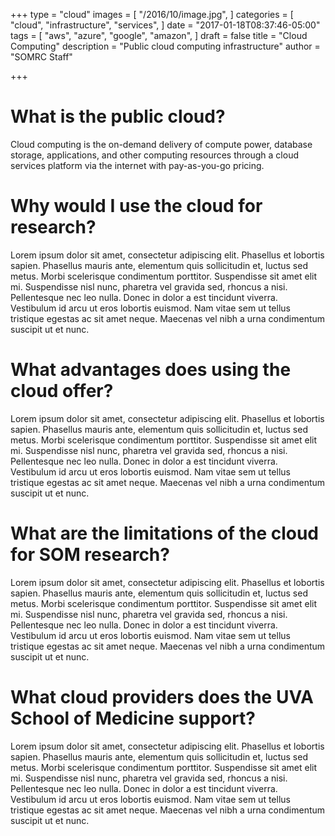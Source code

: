 +++
type = "cloud"
images = [
  "/2016/10/image.jpg",
]
categories = [
  "cloud",
  "infrastructure",
  "services",
]
date = "2017-01-18T08:37:46-05:00"
tags = [
  "aws",
  "azure",
  "google",
  "amazon",
]
draft = false
title = "Cloud Computing"
description = "Public cloud computing infrastructure"
author = "SOMRC Staff"

+++

# What is the public cloud?

Cloud computing is the on-demand delivery of compute power, database storage, applications, and other computing resources through a cloud services platform via the internet with pay-as-you-go pricing.

# Why would I use the cloud for research?

Lorem ipsum dolor sit amet, consectetur adipiscing elit. Phasellus et lobortis sapien. Phasellus mauris ante, elementum quis sollicitudin et, luctus sed metus. Morbi scelerisque condimentum porttitor. Suspendisse sit amet elit mi. Suspendisse nisl nunc, pharetra vel gravida sed, rhoncus a nisi. Pellentesque nec leo nulla. Donec in dolor a est tincidunt viverra. Vestibulum id arcu ut eros lobortis euismod. Nam vitae sem ut tellus tristique egestas ac sit amet neque. Maecenas vel nibh a urna condimentum suscipit ut et nunc.

# What advantages does using the cloud offer?

Lorem ipsum dolor sit amet, consectetur adipiscing elit. Phasellus et lobortis sapien. Phasellus mauris ante, elementum quis sollicitudin et, luctus sed metus. Morbi scelerisque condimentum porttitor. Suspendisse sit amet elit mi. Suspendisse nisl nunc, pharetra vel gravida sed, rhoncus a nisi. Pellentesque nec leo nulla. Donec in dolor a est tincidunt viverra. Vestibulum id arcu ut eros lobortis euismod. Nam vitae sem ut tellus tristique egestas ac sit amet neque. Maecenas vel nibh a urna condimentum suscipit ut et nunc.

# What are the limitations of the cloud for SOM research?

Lorem ipsum dolor sit amet, consectetur adipiscing elit. Phasellus et lobortis sapien. Phasellus mauris ante, elementum quis sollicitudin et, luctus sed metus. Morbi scelerisque condimentum porttitor. Suspendisse sit amet elit mi. Suspendisse nisl nunc, pharetra vel gravida sed, rhoncus a nisi. Pellentesque nec leo nulla. Donec in dolor a est tincidunt viverra. Vestibulum id arcu ut eros lobortis euismod. Nam vitae sem ut tellus tristique egestas ac sit amet neque. Maecenas vel nibh a urna condimentum suscipit ut et nunc.

# What cloud providers does the UVA School of Medicine support?

Lorem ipsum dolor sit amet, consectetur adipiscing elit. Phasellus et lobortis sapien. Phasellus mauris ante, elementum quis sollicitudin et, luctus sed metus. Morbi scelerisque condimentum porttitor. Suspendisse sit amet elit mi. Suspendisse nisl nunc, pharetra vel gravida sed, rhoncus a nisi. Pellentesque nec leo nulla. Donec in dolor a est tincidunt viverra. Vestibulum id arcu ut eros lobortis euismod. Nam vitae sem ut tellus tristique egestas ac sit amet neque. Maecenas vel nibh a urna condimentum suscipit ut et nunc.

